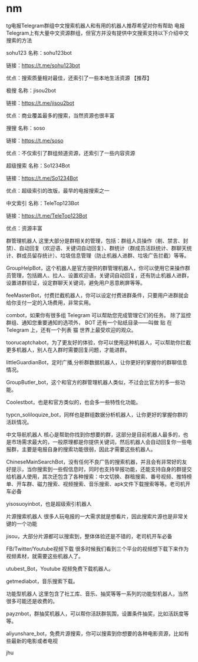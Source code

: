 # nm
tg电报Telegram群组中文搜索机器人和有用的机器人推荐希望对你有帮助
电报Telegram上有大量中文资源群组，但官方并没有提供中文搜索支持以下介绍中文搜索的方法

sohu123
名称：sohu123bot

链接：https://t.me/sohu123bot

优点：搜索质量相对最佳，还索引了一些本地生活资源 【推荐】

极搜
名称：jisou2bot 

链接：https://t.me/jisou2bot 

优点：商业覆盖最多的搜索，当然资源也很丰富

搜搜
名称：soso

链接：https://t.me/soso

优点：不仅索引了群组频道资源，还索引了一些内容资源

超级搜索
名称：So1234Bot 

链接：https://t.me/So1234Bot 

优点：超级索引的改版，最早的电报搜索之一

中文索引
名称：TeleTop123Bot 

链接：https://t.me/TeleTop123Bot 

优点：资源丰富

群管理机器人
这里大部分是群相关的管理，包括：群组人员操作（剔、禁言、封禁）、自动回复（欢迎语、关键词自动回复）、群统计（群成员活跃统计、群聊天统计、群成员留存统计）、垃圾信息管理（防止机器人进群、垃圾广告拦截）等等。

GroupHelpBot，这个机器人是官方提供的群管理机器人，你可以使用它来操作群员管理，包括踢人、拉人、设置欢迎语，关键词自动回复，还有防止机器人进群，设置进群验证，设定群聊天关键词，避免用户恶意刷屏等等。

feeMasterBot，付费拦截机器人，你可以设定付费进群条件，只要用户进群就会给你支付一定的入场费用，非常实用。

combot，如果你有很多组 Telegram 可以帮助您完成管理它们的任务。 除了监控群组、通知您重要通知的选项外， BOT 还有一个贴纸目录——叫做 贴 在 Telegram 上，还有一个列表 猫 世界上最受欢迎的观众。

toorucaptchabot，为了更友好的体验，你可以使用这种机器人，可以帮助你拦截更多机器人，别人在入群时需要回复问题，才能进群。

littleGuardianBot，定时广播,分析群数据机器人，让你更好的掌握你的群聊信息情况。

GroupButler_bot，这个和官方的群管理机器人类似，不过会比官方的多一些功能。

Coolestbot，也是和官方类似的，也会多一些特性化功能。

typcn_soliloquize_bot，同样也是群组数据分析机器人，让你更好的掌握你群的活跃情况。

中文导航机器人
核心是帮助你找到你想要的群，这部分是目前机器人最多的，也是市场需求最大的，一般原理都是你提供关键词，然后机器人会自动回复你一些电报群，主要是电报自身的搜索功能很弱，因此才需要这些机器人。

ChineseMainSearchBot，没有任何不良广告的搜索机器，并且会有非常好的友好提示，当你搜索到一些假信息时，同时也支持举报功能，还能支持自身的群提交给机器人使用，其次还包含了各种搜索：中文切换、群租搜索、番号视频、推特榜单、开车群、磁力搜索、视频搜索、音乐搜索、apk文件下载搜索等等。老司机开车必备

yisosuoyinbot，也是超级索引机器人

片源搜索机器人
很多人玩电报的一大需求就是想看片，因此搜索片源也是非常关键的一个功能

jisou，大部分片源都可以搜索到，整体体验还是不错的，老司机开车必备

FB/Twitter/Youtube视频下载
很多时候我们看到三个平台的视频想下载下来作为视频素材，就需要这些机器人了。

utubest_Bot，Youtube 视频免费下载机器人。

getmediabot，音乐搜索下载。

功能型机器人
这里包含了社工库、音乐、抽奖等等一系列的功能型机器人，当然很多可能还是收费的。

payznbot，群抽奖机器人，可以帮你活跃群氛围，设置条件抽奖，比如活跃度等等。

aliyunshare_bot，免费片源搜索，你可以搜索到你想要的各种电影资源，比如有些最新的电影或者电视

jhu
